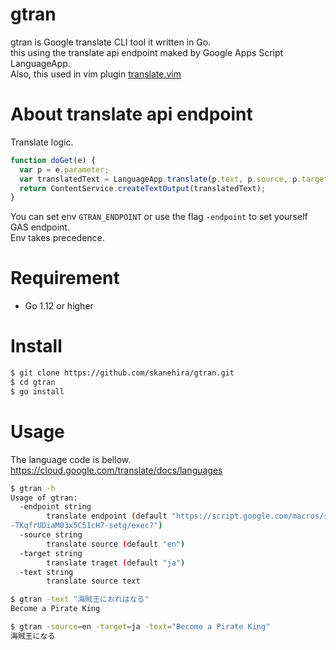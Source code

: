# gtran
gtran is Google translate CLI tool it written in Go.  
this using the translate api endpoint maked by Google Apps Script LanguageApp.  
Also, this used in vim plugin [translate.vim](https://github.com/skanehira/translate.vim)

# About translate api endpoint
Translate logic.

```js
function doGet(e) {
  var p = e.parameter;
  var translatedText = LanguageApp.translate(p.text, p.source, p.target);
  return ContentService.createTextOutput(translatedText);
}
```

You can set env `GTRAN_ENDPOINT` or use the flag `-endpoint` to set yourself GAS endpoint.  
Env takes precedence.

# Requirement
- Go 1.12 or higher

# Install
```sh
$ git clone https://github.com/skanehira/gtran.git
$ cd gtran
$ go install
```

# Usage
The language code is bellow.  
https://cloud.google.com/translate/docs/languages

```sh
$ gtran -h
Usage of gtran:
  -endpoint string
        translate endpoint (default "https://script.google.com/macros/s/AKfycbzi15QCo0IsjutiMnI5FYf43
-TKqfrUDiaM03x5C5IcH7-setg/exec?")
  -source string
        translate source (default "en")
  -target string
        translate traget (default "ja")
  -text string
        translate source text

$ gtran -text "海賊王におれはなる"
Become a Pirate King

$ gtran -source=en -target=ja -text="Become a Pirate King"
海賊王になる
```
